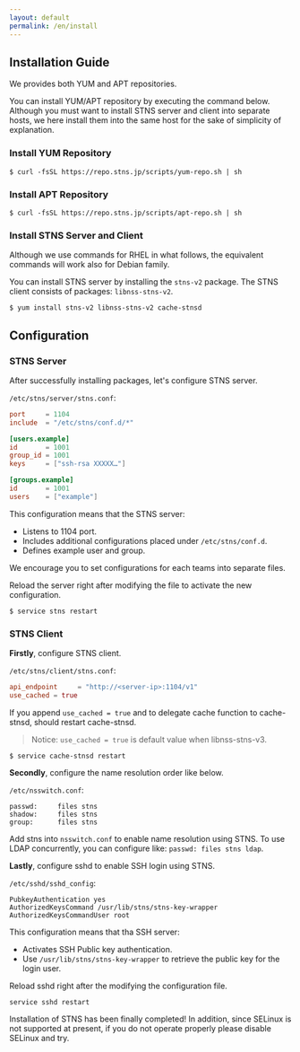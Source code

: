 ```yaml
---
layout: default
permalink: /en/install
---
```


## Installation Guide

We provides both YUM and APT repositories.

You can install YUM/APT repository by executing the command below. Although you must want to install STNS server and client into separate hosts, we here install them into the same host for the sake of simplicity of explanation.

### Install YUM Repository

```
$ curl -fsSL https://repo.stns.jp/scripts/yum-repo.sh | sh
```

### Install APT Repository

```
$ curl -fsSL https://repo.stns.jp/scripts/apt-repo.sh | sh
```

### Install STNS Server and Client

Although we use commands for RHEL in what follows, the equivalent commands will work also for Debian family.

You can install STNS server by installing the `stns-v2` package. The STNS client consists of packages: `libnss-stns-v2`.

```
$ yum install stns-v2 libnss-stns-v2 cache-stnsd
```

## Configuration

### STNS Server

After successfully installing packages, let's configure STNS server.

`/etc/stns/server/stns.conf`:

```toml
port     = 1104
include  = "/etc/stns/conf.d/*"

[users.example]
id       = 1001
group_id = 1001
keys     = ["ssh-rsa XXXXX…"]

[groups.example]
id       = 1001
users    = ["example"]
```

This configuration means that the STNS server:

* Listens to 1104 port.
* Includes additional configurations placed under `/etc/stns/conf.d`.
* Defines example user and group.

We encourage you to set configurations for each teams into separate files.

Reload the server right after modifying the file to activate the new configuration.

```
$ service stns restart
```

### STNS Client
**Firstly**, configure STNS client.

`/etc/stns/client/stns.conf`:

```toml
api_endpoint     = "http://<server-ip>:1104/v1"
use_cached = true
```

If you append `use_cached = true` and to delegate cache function to cache-stnsd, should restart cache-stnsd.


> Notice: `use_cached = true` is default value when libnss-stns-v3.

```
$ service cache-stnsd restart
```

**Secondly**, configure the name resolution order like below.

`/etc/nsswitch.conf`:

```
passwd:     files stns
shadow:     files stns
group:      files stns
```

Add stns into `nsswitch.conf` to enable name resolution using STNS. To use LDAP concurrently, you can configure like: `passwd: files stns ldap`.


**Lastly**, configure sshd to enable SSH login using STNS.

`/etc/sshd/sshd_config`:

```
PubkeyAuthentication yes
AuthorizedKeysCommand /usr/lib/stns/stns-key-wrapper
AuthorizedKeysCommandUser root
```

This configuration means that tha SSH server:

* Activates SSH Public key authentication.
* Use `/usr/lib/stns/stns-key-wrapper` to retrieve the public key for the login user.

Reload sshd right after the modifying the configuration file.

```
service sshd restart
```

Installation of STNS has been finally completed!
In addition, since SELinux is not supported at present, if you do not operate properly please disable SELinux and try.
